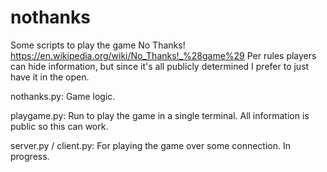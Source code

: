 # nothanks

Some scripts to play the game No Thanks!
https://en.wikipedia.org/wiki/No_Thanks!_%28game%29
Per rules players can hide information, but since it's all publicly determined I prefer to just have it in the open.

nothanks.py: Game logic.

playgame.py: Run to play the game in a single terminal.  All information is public so this can work.

server.py / client.py: For playing the game over some connection.  In progress.
